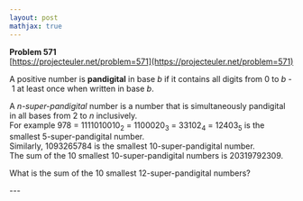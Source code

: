 ```yaml
---
layout: post
mathjax: true
---
```

**Problem 571**  
[https://projecteuler.net/problem=571](https://projecteuler.net/problem=571)

<p>A positive number is <b>pandigital</b> in base <var>b</var> if it contains all digits from 0 to <var>b</var> - 1 at least once when written in base <var>b</var>.</p>

<p>A <i>n-super-pandigital</i> number is a number that is simultaneously pandigital in all bases from 2 to <var>n</var> inclusively.<br />
For example 978 = 1111010010<sub>2</sub> = 1100020<sub>3</sub> = 33102<sub>4</sub> = 12403<sub>5</sub> is the smallest 5-super-pandigital number.<br />
Similarly, 1093265784 is the smallest 10-super-pandigital number.<br />
The sum of the 10 smallest 10-super-pandigital numbers is 20319792309.</p>

<p>What is the sum of the 10 smallest 12-super-pandigital numbers?</p>
---

